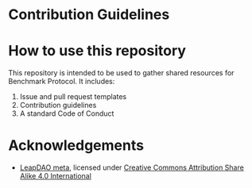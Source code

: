 # Contribution Guidelines

# How to use this repository

This repository is intended to be used to gather shared resources for Benchmark Protocol. It includes:

1. Issue and pull request templates
2. Contribution guidelines
3. A standard Code of Conduct

# Acknowledgements

- [LeapDAO meta](https://github.com/leapdao/meta), licensed under [
Creative Commons Attribution Share Alike 4.0 International](https://github.com/leapdao/meta/blob/master/LICENSE)
